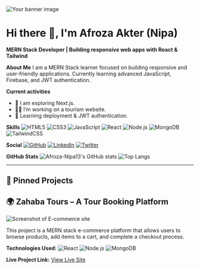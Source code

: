![Your banner image](https://raw.githubusercontent.com/Afroza-Nipa13/Afroza-Nipa13/main/Mer.png)

# Hi there 👋, I'm Afroza Akter (Nipa)
**MERN Stack Developer | Building responsive web apps with React & Tailwind**

**About Me**
I am a MERN Stack learner focused on building responsive and user-friendly applications. Currently learning advanced JavaScript, Firebase, and JWT authentication.

**Current activities**
- 🔭 I am exploring Next.js.
- 👩‍💻 I’m working on a tourism website.
- 🌱 Learning deployment & JWT authentication.

**Skills**
![HTML5](https://img.shields.io/badge/HTML5-E34F26?style=for-the-badge&logo=html5&logoColor=white)
![CSS3](https://img.shields.io/badge/CSS3-1572B6?style=for-the-badge&logo=css3&logoColor=white)
![JavaScript](https://img.shields.io/badge/JavaScript-F7DF1E?style=for-the-badge&logo=javascript&logoColor=black)
![React](https://img.shields.io/badge/React-20232A?style=for-the-badge&logo=react&logoColor=61DAFB)
![Node.js](https://img.shields.io/badge/Node.js-43853D?style=for-the-badge&logo=node.js&logoColor=white)
![MongoDB](https://img.shields.io/badge/MongoDB-4EA94B?style=for-the-badge&logo=mongodb&logoColor=white)
![TailwindCSS](https://img.shields.io/badge/Tailwind_CSS-38B2AC?style=for-the-badge&logo=tailwind-css&logoColor=white)


**Social**
[![GitHub](https://img.shields.io/badge/GitHub-Afroza-black?style=for-the-badge&logo=github)](https://github.com/Afroza-Nipa13)
[![LinkedIn](https://img.shields.io/badge/LinkedIn-Afroza-blue?style=for-the-badge&logo=linkedin)](https://www.linkedin.com/in/afroza-nipa)
[![Twitter](https://img.shields.io/badge/Twitter-@yourhandle-1DA1F2?style=for-the-badge&logo=twitter)](https://twitter.com/yourhandle)

**GitHub Stats**
![Afroza-Nipa13's GitHub stats](https://github-readme-stats.vercel.app/api?username=Afroza-Nipa13&show_icons=true&theme=tokyonight)
![Top Langs](https://github-readme-stats.vercel.app/api/top-langs/?username=Afroza-Nipa13&layout=compact&theme=tokyonight)

---
## 🔧 Pinned Projects



## 🌍 Zahaba Tours – A Tour Booking Platform


![Screenshot of E-commerce site](https://raw.githubusercontent.com/Afroza-Nipa13/Afroza-Nipa13/main/screenshot-346.png)

This project is a MERN stack e-commerce platform that allows users to browse products, add items to a cart, and complete a checkout process.

**Technologies Used:**
![React](https://img.shields.io/badge/React-20232A?style=for-the-badge&logo=react&logoColor=61DAFB)
![Node.js](https://img.shields.io/badge/Node.js-43853D?style=for-the-badge&logo=node.js&logoColor=white)
![MongoDB](https://img.shields.io/badge/MongoDB-4EA94B?style=for-the-badge&logo=mongodb&logoColor=white)

**Live Project Link:**
[View Live Site](https://tour-booking-client.web.app/)
